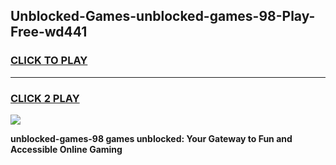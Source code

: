 
## Unblocked-Games-unblocked-games-98-Play-Free-wd441
<h3>
<a href="https://premium76.site?title=unblocked-games-98&ref=23A">CLICK TO PLAY</a></h3>
<hr>

<h3>
<a href="https://premium76.site?title=unblocked-games-98&ref=23A">CLICK 2 PLAY</a>
  
</h3>

<a href="https://premium76.site?title=unblocked-games-98&ref=23A"><img src="https://clearcache.store/games.png"></a>


**unblocked-games-98 games unblocked: Your Gateway to Fun and Accessible Online Gaming**

